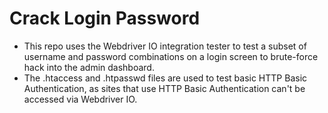 # Crack Login Password
* This repo uses the Webdriver IO integration tester to test a subset of username and password combinations on a login screen to brute-force hack into the admin dashboard.
* The .htaccess and .htpasswd files are used to test basic HTTP Basic Authentication, as sites that use HTTP Basic Authentication can't be accessed via Webdriver IO.
